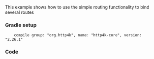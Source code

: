 This example shows how to use the simple routing functionality to bind several routes

### Gradle setup
```
    compile group: "org.http4k", name: "http4k-core", version: "2.26.1"
```

### Code
<script src="https://gist-it.appspot.com/https://github.com/http4k/http4k/blob/master/src/docs/cookbook/simple_routing/example.kt"></script>
